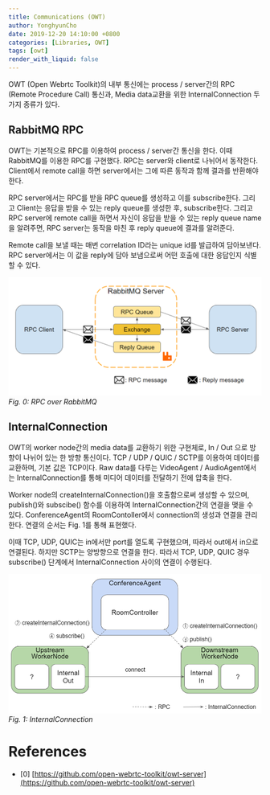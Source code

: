 ```yaml
---
title: Communications (OWT)
author: YonghyunCho
date: 2019-12-20 14:10:00 +0800
categories: [Libraries, OWT]
tags: [owt]
render_with_liquid: false
---
```


OWT (Open Webrtc Toolkit)의 내부 통신에는 process / server간의 RPC (Remote Procedure Call) 통신과, Media data교환을 위한 InternalConnection 두 가지 종류가 있다.

## RabbitMQ RPC

OWT는 기본적으로 RPC를 이용하여 process / server간 통신을 한다. 이때 RabbitMQ를 이용한 RPC를 구현했다. RPC는 server와 client로 나뉘어서 동작한다. Client에서 remote call을 하면 server에서는 그에 따른 동작과 함께 결과를 반환해야 한다. 

RPC server에서는 RPC를 받을 RPC queue를 생성하고 이를 subscribe한다. 그리고 Client는 응답을 받을 수 있는 reply queue를 생성한 후, subscribe한다. 그리고 RPC server에 remote call을 하면서 자신이 응답을 받을 수 있는 reply queue name을 알려주면, RPC server는 동작을 마친 후 reply queue에 결과를 알려준다.

Remote call을 보낼 때는 매번 correlation ID라는 unique id를 발급하여 담아보낸다. RPC server에서는 이 값을 reply에  담아 보냄으로써 어떤 호출에 대한 응답인지 식별할 수 있다.

![RPC over RabbitMQ](/assets/img/post/owt/communications/rabbitmq_rpc.png)
_Fig. 0: RPC over RabbitMQ_

## InternalConnection

OWT의 worker node간의 media data를 교환하기 위한 구현체로, In / Out 으로 방향이 나뉘어 있는 한 방향 통신이다. TCP / UDP / QUIC / SCTP를 이용하여 데이터를 교환하며, 기본 값은 TCP이다. Raw data를 다루는 VideoAgent  / AudioAgent에서는 InternalConnection를 통해 미디어 데이터를 전달하기 전에 압축을 한다.

Worker node의 createInternalConnection()을 호출함으로써 생성할 수 있으며, publish()와 subscibe() 함수를 이용하여 InternalConnection간의 연결을 맺을 수 있다. ConferenceAgent의 RoomContoller에서 connection의 생성과 연결을 관리한다. 연결의 순서는 Fig. 1를 통해 표현했다.

이때 TCP, UDP, QUIC는 in에서만 port를 열도록 구현했으며, 따라서 out에서 in으로 연결된다. 하지만 SCTP는 양방향으로 연결을 한다. 따라서 TCP, UDP, QUIC 경우 subscribe() 단계에서 InternalConnection 사이의 연결이 수행된다.

![InternalConnection_](/assets/img/post/owt/communications/internal_connection.png)
_Fig. 1: InternalConnection_

# References

- [0] [https://github.com/open-webrtc-toolkit/owt-server](https://github.com/open-webrtc-toolkit/owt-server)